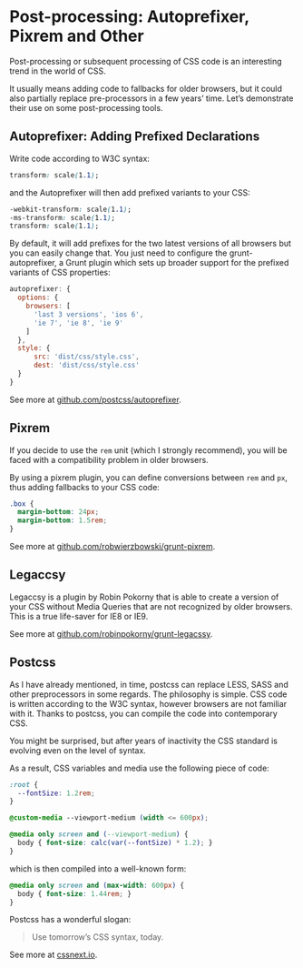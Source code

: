 Post-processing: Autoprefixer, Pixrem and Other
===============================================

Post-processing or subsequent processing of CSS code is an interesting trend in
the world of CSS.

It usually means adding code to fallbacks for older browsers, but it could also
partially replace pre-processors in a few years’ time. Let’s demonstrate their
use on some post-processing tools.

Autoprefixer: Adding Prefixed Declarations
------------------------------------------

Write code according to W3C syntax:

~~~~~~~~~~~~~~~~~~~~~~~~~~~~~~~~~~~~~~~~~~~~~~~~~~~~~~~~~~~~~~~~~~~~~~~~~~~~ css
transform: scale(1.1);
~~~~~~~~~~~~~~~~~~~~~~~~~~~~~~~~~~~~~~~~~~~~~~~~~~~~~~~~~~~~~~~~~~~~~~~~~~~~~~~~

and the Autoprefixer will then add prefixed variants to your CSS:

~~~~~~~~~~~~~~~~~~~~~~~~~~~~~~~~~~~~~~~~~~~~~~~~~~~~~~~~~~~~~~~~~~~~~~~~~~~~ css
-webkit-transform: scale(1.1);
-ms-transform: scale(1.1);
transform: scale(1.1);
~~~~~~~~~~~~~~~~~~~~~~~~~~~~~~~~~~~~~~~~~~~~~~~~~~~~~~~~~~~~~~~~~~~~~~~~~~~~~~~~

By default, it will add prefixes for the two latest versions of all browsers but
you can easily change that. You just need to configure the grunt-autoprefixer, a
Grunt plugin which sets up broader support for the prefixed variants of CSS
properties:

~~~~~~~~~~~~~~~~~~~~~~~~~~~~~~~~~~~~~~~~~~~~~~~~~~~~~~~~~~~~~~~~~~~~~ javascript
autoprefixer: {
  options: {
    browsers: [
      'last 3 versions', 'ios 6',
      'ie 7', 'ie 8', 'ie 9'
    ]
  },
  style: {
      src: 'dist/css/style.css',
      dest: 'dist/css/style.css'
  }
}
~~~~~~~~~~~~~~~~~~~~~~~~~~~~~~~~~~~~~~~~~~~~~~~~~~~~~~~~~~~~~~~~~~~~~~~~~~~~~~~~

See more at
[github.com/postcss/autoprefixer](<https://github.com/postcss/autoprefixer>).

Pixrem
------

If you decide to use the `rem` unit (which I strongly recommend), you will be
faced with a compatibility problem in older browsers.

By using a pixrem plugin, you can define conversions between `rem` and `px`,
thus adding fallbacks to your CSS code:

~~~~~~~~~~~~~~~~~~~~~~~~~~~~~~~~~~~~~~~~~~~~~~~~~~~~~~~~~~~~~~~~~~~~~~~~~~~~ css
.box {
  margin-bottom: 24px;
  margin-bottom: 1.5rem;
}
~~~~~~~~~~~~~~~~~~~~~~~~~~~~~~~~~~~~~~~~~~~~~~~~~~~~~~~~~~~~~~~~~~~~~~~~~~~~~~~~

See more at
[github.com/robwierzbowski/grunt-pixrem](<https://github.com/robwierzbowski/grunt-pixrem>).

Legaccsy
--------

Legaccsy is a plugin by Robin Pokorny that is able to create a version of your
CSS without Media Queries that are not recognized by older browsers. This is a
true life-saver for IE8 or IE9.

See more at
[github.com/robinpokorny/grunt-legacssy](<https://github.com/robinpokorny/grunt-legacssy>).

Postcss
-------

As I have already mentioned, in time, postcss can replace LESS, SASS and other
preprocessors in some regards. The philosophy is simple. CSS code is written
according to the W3C syntax, however browsers are not familiar with it. Thanks
to postcss, you can compile the code into contemporary CSS.

You might be surprised, but after years of inactivity the CSS standard is
evolving even on the level of syntax.

As a result, CSS variables and media use the following piece of code:

~~~~~~~~~~~~~~~~~~~~~~~~~~~~~~~~~~~~~~~~~~~~~~~~~~~~~~~~~~~~~~~~~~~~~~~~~~~~ css
:root {
  --fontSize: 1.2rem;
}

@custom-media --viewport-medium (width <= 600px);

@media only screen and (--viewport-medium) {
  body { font-size: calc(var(--fontSize) * 1.2); }
}
~~~~~~~~~~~~~~~~~~~~~~~~~~~~~~~~~~~~~~~~~~~~~~~~~~~~~~~~~~~~~~~~~~~~~~~~~~~~~~~~

which is then compiled into a well-known form:

~~~~~~~~~~~~~~~~~~~~~~~~~~~~~~~~~~~~~~~~~~~~~~~~~~~~~~~~~~~~~~~~~~~~~~~~~~~~ css
@media only screen and (max-width: 600px) {
  body { font-size: 1.44rem; }
}
~~~~~~~~~~~~~~~~~~~~~~~~~~~~~~~~~~~~~~~~~~~~~~~~~~~~~~~~~~~~~~~~~~~~~~~~~~~~~~~~

Postcss has a wonderful slogan:

>   Use tomorrow’s CSS syntax, today.

See more at [cssnext.io](<http://cssnext.io/>).
